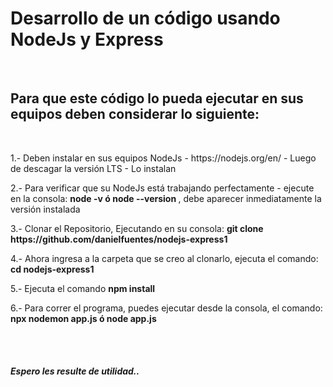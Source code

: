 <h1>Desarrollo de un código usando NodeJs y Express</h1>
<br>
<h2>Para que este código lo pueda ejecutar en sus equipos deben considerar lo siguiente: </h2>
<br>
<p>1.- Deben instalar en sus equipos NodeJs - https://nodejs.org/en/  - Luego de descagar la versión LTS - Lo instalan </p>
<p>2.- Para verificar que su NodeJs está trabajando perfectamente - ejecute en la consola: <strong>node -v ó node --version </strong>, debe aparecer inmediatamente la versión instalada   <p>
<p>3.- Clonar el Repositorio, Ejecutando en su consola: <strong>git clone https://github.com/danielfuentes/nodejs-express1</strong> <p>
<p>4.- Ahora ingresa a la carpeta que se creo al clonarlo, ejecuta el comando: <strong>cd nodejs-express1 </strong> <p>
<p>5.- Ejecuta el comando <strong>npm install </strong> <p>
<p>6.- Para correr el programa, puedes ejecutar desde la consola, el comando: <strong> npx nodemon app.js    ó  node app.js </strong> <p>
<br>
<br>
<h5>Espero les resulte de utilidad..</h5>
